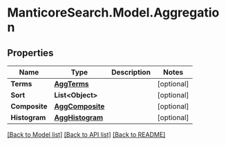 # ManticoreSearch.Model.Aggregation

## Properties

Name | Type | Description | Notes
------------ | ------------- | ------------- | -------------
**Terms** | [**AggTerms**](AggTerms.md) |  | [optional] 
**Sort** | **List&lt;Object&gt;** |  | [optional] 
**Composite** | [**AggComposite**](AggComposite.md) |  | [optional] 
**Histogram** | [**AggHistogram**](AggHistogram.md) |  | [optional] 

[[Back to Model list]](../README.md#documentation-for-models) [[Back to API list]](../README.md#documentation-for-api-endpoints) [[Back to README]](../README.md)

